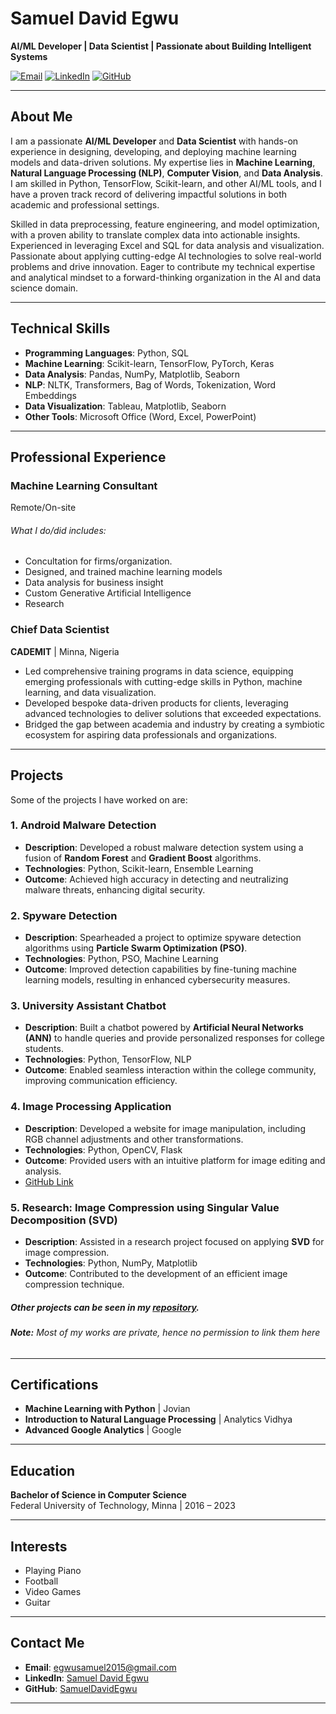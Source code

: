 # Samuel David Egwu  
**AI/ML Developer | Data Scientist | Passionate about Building Intelligent Systems**  

[![Email](https://img.shields.io/badge/Email-egwusamuel2015%40gmail.com-blue)](mailto:egwusamuel2015@gmail.com)
[![LinkedIn](https://img.shields.io/badge/LinkedIn-Samuel%20David%20Egwu-blue)]([https://www.linkedin.com/in/your-linkedin-profile](https://www.linkedin.com/in/samuel-david-egwu-aa6484184/))
[![GitHub](https://img.shields.io/badge/GitHub-SamuelDavidEgwu-green)](https://github.com/Esammy)

---

## About Me  
I am a passionate **AI/ML Developer** and **Data Scientist** with hands-on experience in designing, developing, and deploying machine learning models and data-driven solutions. My expertise lies in **Machine Learning**, **Natural Language Processing (NLP)**, **Computer Vision**, and **Data Analysis**. I am skilled in Python, TensorFlow, Scikit-learn, and other AI/ML tools, and I have a proven track record of delivering impactful solutions in both academic and professional settings.

Skilled in data preprocessing, feature engineering, and model optimization, with a proven ability to translate complex data into actionable insights. Experienced in leveraging Excel and SQL for data analysis and visualization. Passionate about applying cutting-edge AI technologies to solve real-world problems and drive innovation. Eager to contribute my technical expertise and analytical mindset to a forward-thinking organization in the AI and data science domain.

---

## Technical Skills  
- **Programming Languages**: Python, SQL  
- **Machine Learning**: Scikit-learn, TensorFlow, PyTorch, Keras  
- **Data Analysis**: Pandas, NumPy, Matplotlib, Seaborn  
- **NLP**: NLTK, Transformers, Bag of Words, Tokenization, Word Embeddings  
- **Data Visualization**: Tableau, Matplotlib, Seaborn
- **Other Tools**: Microsoft Office (Word, Excel, PowerPoint)  

---

## Professional Experience  

### **Machine Learning Consultant**
Remote/On-site
###### What I do/did includes: 

- Concultation for firms/organization.
- Designed, and trained machine learning models
- Data analysis for business insight
- Custom Generative Artificial Intelligence
- Research

### **Chief Data Scientist**  
**CADEMIT** | Minna, Nigeria  
- Led comprehensive training programs in data science, equipping emerging professionals with cutting-edge skills in Python, machine learning, and data visualization.  
- Developed bespoke data-driven products for clients, leveraging advanced technologies to deliver solutions that exceeded expectations.  
- Bridged the gap between academia and industry by creating a symbiotic ecosystem for aspiring data professionals and organizations.  

---

## Projects 
Some of the projects I have worked on are: 

### **1. Android Malware Detection**  
- **Description**: Developed a robust malware detection system using a fusion of **Random Forest** and **Gradient Boost** algorithms.  
- **Technologies**: Python, Scikit-learn, Ensemble Learning  
- **Outcome**: Achieved high accuracy in detecting and neutralizing malware threats, enhancing digital security.

### **2. Spyware Detection**  
- **Description**: Spearheaded a project to optimize spyware detection algorithms using **Particle Swarm Optimization (PSO)**.  
- **Technologies**: Python, PSO, Machine Learning  
- **Outcome**: Improved detection capabilities by fine-tuning machine learning models, resulting in enhanced cybersecurity measures.  

### **3. University Assistant Chatbot**  
- **Description**: Built a chatbot powered by **Artificial Neural Networks (ANN)** to handle queries and provide personalized responses for college students.  
- **Technologies**: Python, TensorFlow, NLP  
- **Outcome**: Enabled seamless interaction within the college community, improving communication efficiency.

### **4. Image Processing Application**  
- **Description**: Developed a website for image manipulation, including RGB channel adjustments and other transformations.  
- **Technologies**: Python, OpenCV, Flask  
- **Outcome**: Provided users with an intuitive platform for image editing and analysis.  
- [GitHub Link](https://github.com/Esammy/Image-processing)  

### **5. Research: Image Compression using Singular Value Decomposition (SVD)**  
- **Description**: Assisted in a research project focused on applying **SVD** for image compression.  
- **Technologies**: Python, NumPy, Matplotlib  
- **Outcome**: Contributed to the development of an efficient image compression technique.  

##### Other projects can be seen in my [repository](https://github.com/Esammy?tab=repositories). 
###### **Note:** <i>Most of my works are private, hence no permission to link them here</i>
---

## Certifications  
- **Machine Learning with Python** | Jovian  
- **Introduction to Natural Language Processing** | Analytics Vidhya  
- **Advanced Google Analytics** | Google  

---

## Education  
**Bachelor of Science in Computer Science**  
Federal University of Technology, Minna | 2016 – 2023  

---

## Interests  
- Playing Piano  
- Football  
- Video Games  
- Guitar  

---

## Contact Me  
- **Email**: [egwusamuel2015@gmail.com](mailto:egwusamuel2015@gmail.com)  
- **LinkedIn**: [Samuel David Egwu](www.linkedin.com/in/samuel-david-egwu-aa6484184/)  
- **GitHub**: [SamuelDavidEgwu](https://github.com/esammy)  

---
